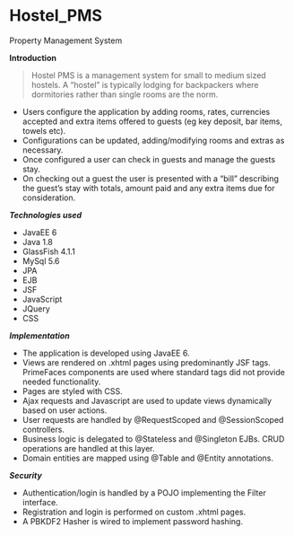 # Hostel_PMS
Property Management System

**Introduction**
>Hostel PMS is a management system for small to medium sized hostels. A “hostel” is typically lodging for backpackers where dormitories rather than single rooms are the norm.

- Users configure the application by adding rooms, rates, currencies accepted and extra items offered to guests (eg key deposit, bar items, towels etc).
- Configurations can be updated, adding/modifying rooms and extras as necessary.
- Once configured a user can check in guests and manage the guests stay.
- On checking out a guest the user is presented with a “bill” describing the guest’s stay with totals, amount paid and any extra items due for consideration.

***Technologies used***
- JavaEE 6
- Java 1.8
- GlassFish 4.1.1
- MySql 5.6
- JPA
- EJB
- JSF
- JavaScript
- JQuery
- CSS

***Implementation***
- The application is developed using JavaEE 6.
- Views are rendered on .xhtml pages using predominantly JSF tags. PrimeFaces components are used where standard tags did not provide needed functionality.
- Pages are styled with CSS.
- Ajax requests and Javascript are used to update views dynamically based on user actions.
- User requests are handled by @RequestScoped and @SessionScoped controllers.
- Business logic is delegated to @Stateless and @Singleton EJBs. CRUD operations are handled at this layer.
- Domain entities are mapped using @Table and @Entity annotations.

***Security***
- Authentication/login is handled by a POJO implementing the Filter interface.
- Registration and login is performed on custom .xhtml pages.
- A PBKDF2 Hasher is wired to implement password hashing.
